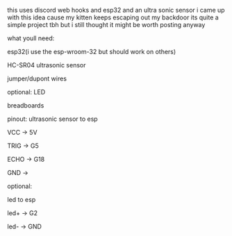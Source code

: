 this uses discord web hooks and esp32 and an ultra sonic sensor 
i came up with this idea cause my kitten keeps escaping out my backdoor its quite a simple project tbh
but i still thought it might be worth posting anyway

what youll need:

esp32(i use the esp-wroom-32 but should work on others)

HC-SR04 ultrasonic sensor

jumper/dupont wires


optional:
LED

breadboards

pinout:
ultrasonic sensor to esp

VCC -> 5V

TRIG -> G5

ECHO -> G18

GND -> 


optional:

led to esp

led+ -> G2

led- -> GND


